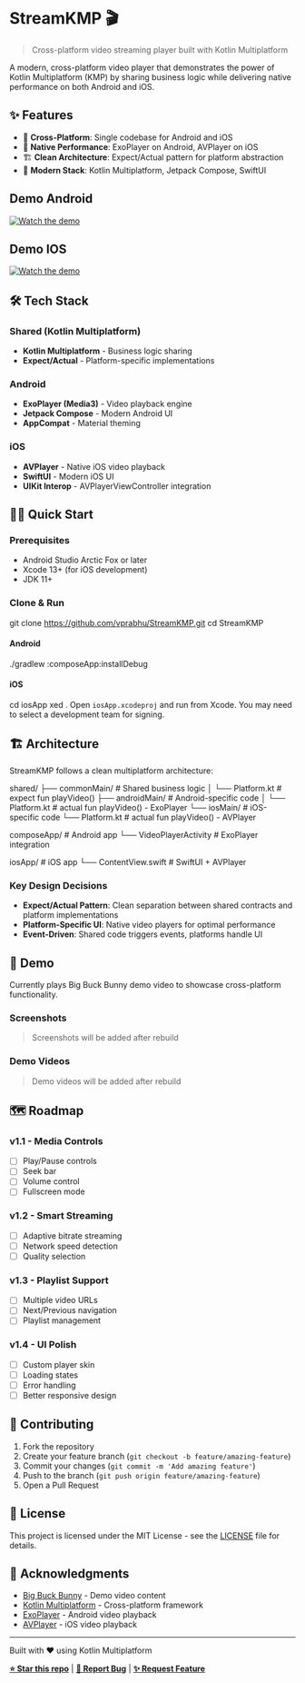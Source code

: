 # StreamKMP 🎬

> Cross-platform video streaming player built with Kotlin Multiplatform

A modern, cross-platform video player that demonstrates the power of Kotlin Multiplatform (KMP) by sharing business logic while delivering native performance on both Android and iOS.

## ✨ Features

- 🎯 **Cross-Platform**: Single codebase for Android and iOS
- 📱 **Native Performance**: ExoPlayer on Android, AVPlayer on iOS
- 🏗️ **Clean Architecture**: Expect/Actual pattern for platform abstraction
- 🚀 **Modern Stack**: Kotlin Multiplatform, Jetpack Compose, SwiftUI

## Demo Android 
[![Watch the demo](https://img.youtube.com/vi/nOPjpfRK6i8/maxresdefault.jpg)](https://youtube.com/shorts/nOPjpfRK6i8?si=eAHrfVXM553Se74M)

## Demo IOS 
[![Watch the demo](https://img.youtube.com/vi/RtixzMyYzQs/maxresdefault.jpg)](https://youtube.com/shorts/RtixzMyYzQs)


## 🛠️ Tech Stack

### Shared (Kotlin Multiplatform)
- **Kotlin Multiplatform** - Business logic sharing
- **Expect/Actual** - Platform-specific implementations

### Android
- **ExoPlayer (Media3)** - Video playback engine
- **Jetpack Compose** - Modern Android UI
- **AppCompat** - Material theming

### iOS
- **AVPlayer** - Native iOS video playback
- **SwiftUI** - Modern iOS UI
- **UIKit Interop** - AVPlayerViewController integration

## 🏃‍♂️ Quick Start

### Prerequisites
- Android Studio Arctic Fox or later
- Xcode 13+ (for iOS development)
- JDK 11+

### Clone & Run
git clone https://github.com/vprabhu/StreamKMP.git
cd StreamKMP

#### Android
./gradlew :composeApp:installDebug

#### iOS
cd iosApp
xed .
Open `iosApp.xcodeproj` and run from Xcode. You may need to select a development team for signing.

## 🏗️ Architecture

StreamKMP follows a clean multiplatform architecture:

shared/
├── commonMain/ # Shared business logic
│ └── Platform.kt # expect fun playVideo()
├── androidMain/ # Android-specific code
│ └── Platform.kt # actual fun playVideo() - ExoPlayer
└── iosMain/ # iOS-specific code
└── Platform.kt # actual fun playVideo() - AVPlayer

composeApp/ # Android app
└── VideoPlayerActivity # ExoPlayer integration

iosApp/ # iOS app
└── ContentView.swift # SwiftUI + AVPlayer


### Key Design Decisions

- **Expect/Actual Pattern**: Clean separation between shared contracts and platform implementations
- **Platform-Specific UI**: Native video players for optimal performance
- **Event-Driven**: Shared code triggers events, platforms handle UI

## 🎯 Demo

Currently plays Big Buck Bunny demo video to showcase cross-platform functionality.

### Screenshots
> Screenshots will be added after rebuild

### Demo Videos
> Demo videos will be added after rebuild

## 🗺️ Roadmap

### v1.1 - Media Controls
- [ ] Play/Pause controls
- [ ] Seek bar
- [ ] Volume control
- [ ] Fullscreen mode

### v1.2 - Smart Streaming
- [ ] Adaptive bitrate streaming
- [ ] Network speed detection
- [ ] Quality selection

### v1.3 - Playlist Support
- [ ] Multiple video URLs
- [ ] Next/Previous navigation
- [ ] Playlist management

### v1.4 - UI Polish
- [ ] Custom player skin
- [ ] Loading states
- [ ] Error handling
- [ ] Better responsive design

## 🤝 Contributing

1. Fork the repository
2. Create your feature branch (`git checkout -b feature/amazing-feature`)
3. Commit your changes (`git commit -m 'Add amazing feature'`)
4. Push to the branch (`git push origin feature/amazing-feature`)
5. Open a Pull Request

## 📄 License

This project is licensed under the MIT License - see the [LICENSE](LICENSE) file for details.

## 🙏 Acknowledgments

- [Big Buck Bunny](https://peach.blender.org/) - Demo video content
- [Kotlin Multiplatform](https://kotlinlang.org/docs/multiplatform.html) - Cross-platform framework
- [ExoPlayer](https://exoplayer.dev/) - Android video playback
- [AVPlayer](https://developer.apple.com/documentation/avfoundation/avplayer) - iOS video playback

---

Built with ❤️ using Kotlin Multiplatform

**[⭐ Star this repo](https://github.com/vprabhu/StreamKMP)** | **[🐛 Report Bug](https://github.com/vprabhu/StreamKMP/issues)** | **[✨ Request Feature](https://github.com/vprabhu/StreamKMP/issues)**

